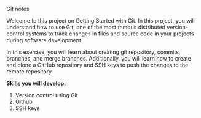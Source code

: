 Git notes

Welcome to this project on Getting Started with Git. In this project, you will understand how to use Git, one of the most famous distributed version-control systems to track changes in files and source code in your projects during software development.

In this exercise, you will learn about creating git repository, commits, branches, and merge branches. Additionally, you will learn how to create and clone a GitHub repository and SSH keys to push the changes to the remote repository.

**Skills you will develop:**

1. Version control using Git
2. Github
3. SSH keys
